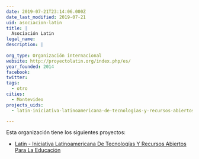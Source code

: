 ```yaml
---
date: 2019-07-21T23:14:06.000Z
date_last_modified: 2019-07-21
uid: asociacion-latin
title: |
  Asociación Latin
legal_name: 
description: |
  
org_type: Organización internacional
website: http://proyectolatin.org/index.php/es/
year_founded: 2014
facebook: 
twitter: 
tags:
  - otro
cities: 
  - Montevideo
projects_uids:
  - latin-iniciativa-latinoamericana-de-tecnologias-y-recursos-abiertos-para-la-educacion

---
```


Esta organización tiene los siguientes proyectos:

- [Latin - Iniciativa Latinoamericana De Tecnologías Y Recursos Abiertos Para La Educación](/proyectos/latin-iniciativa-latinoamericana-de-tecnologias-y-recursos-abiertos-para-la-educacion)
